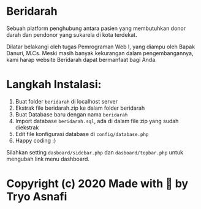# Beridarah

Sebuah platform penghubung antara pasien yang membutuhkan donor darah dan pendonor yang sukarela di kota terdekat.

Dilatar belakangi oleh tugas Pemrograman Web I, yang diampu oleh Bapak Danuri, M.Cs. Meski masih banyak kekurangan dalam pengembangannya, kami harap website Beridarah dapat bermanfaat bagi Anda.

# Langkah Instalasi:

1. Buat folder `beridarah` di localhost server
2. Ekstrak file beridarah.zip ke dalam folder beridarah
3. Buat Database baru dengan nama `beridarah`
4. Import database `beridarah.sql`, ada di dalam file zip yang sudah diekstrak
5. Edit file konfigurasi database di `config/database.php`
6. Happy coding :)

Silahkan setting `dasboard/sidebar.php` dan `dasboard/topbar.php` untuk mengubah link menu dashboard.

# Copyright (c) 2020 Made with 💚  by Tryo Asnafi
